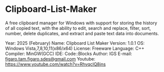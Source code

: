 # Clipboard-List-Maker
A free clipboard manager for Windows with support for storing the history of all copied text, with the ability to edit, search and replace, filter, sort, number, delete duplicates, and extract and paste text data into documents.

Year: 2025 (February)
Name: Clipboard List Maker
Version: 1.0.1
OS: Windows Vista,7,8,10,11(x86/x64)
License: Freeware
Language: C++
Compiler: MinGW(GCC)
IDE: Code::Blocks
Author: IGS
E-mail: figaro.tam.figaro.sdes@gmail.com
Youtube: https://www.youtube.com/watch?v=RhvqclQ8jns

